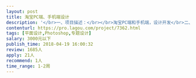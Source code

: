 ```yaml
---                
layout: post       
title: 淘宝PC端、手机端设计           
description: '</br>一、项目描述：</br></br>淘宝PC端和手机端，设计开发</br>二、主要功能点：</br>店招设计、首页设计、产品详情页设计、专题页设计、促销模板设计</br>'     
contenturl: https://pro.lagou.com/project/7362.html      
tags: [平面设计,Photoshop,专题设计]            
salary: 3000元以下          
publish_time: 2018-04-19 16:00:32         
review: 1685人                   
apply: 21人                   
recommend: 1人                   
time_range: 1-2周              
---                 
```

